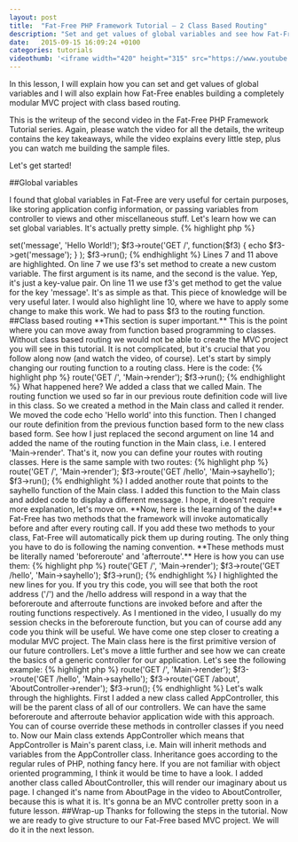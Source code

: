 ```yaml
---
layout: post
title:  "Fat-Free PHP Framework Tutorial – 2 Class Based Routing"
description: "Set and get values of global variables and see how Fat-Free enables building a completely modular MVC project with class based routing."
date:   2015-09-15 16:09:24 +0100
categories: tutorials
videothumb: '<iframe width="420" height="315" src="https://www.youtube.com/embed/fAng7nIQKpM" frameborder="0" allowfullscreen></iframe>'
---
```

In this lesson, I will explain how you can set and get values of global variables and I will also explain how Fat-Free enables building a completely modular MVC project with class based routing. 

This is the writeup of the second video in the Fat-Free PHP Framework Tutorial series. Again, please watch the video for all the details, the writeup contains the key takeaways, while the video explains every little step, plus you can watch me building the sample files.

Let's get started!

##Global variables

I found that global variables in Fat-Free are very useful for certain purposes, like storing application config information, or passing variables from controller to views and other miscellaneous stuff. Let's learn  how we can set global variables. It's actually pretty simple.
{% highlight php %}
<?php

require_once("vendor/autoload.php");

$f3 = Base::instance();

$f3->set('message', 'Hello World!');

$f3->route('GET /',
    function($f3) {
        echo $f3->get('message');
    }
);

$f3->run();
{% endhighlight %}
Lines 7 and 11 above are highlighted. On line 7 we use f3's set method to create a new custom variable. The first argument is its name, and the second is the value. Yep, it's just a key-value pair. On line 11 we use f3's get method to get the value for the key 'message'. It's as simple as that. This piece of knowledge will be very useful later.

I would also highlight line 10, where we have to apply some change to make this work. We had to pass $f3 to the routing function.

##Class based routing

**This section is super important.** This is the point where you can move away from function based programming to classes. Without class based routing we would not be able to create the MVC project you will see in this tutorial. It is not complicated, but it's crucial that you follow along now (and watch the video, of course).

Let's start by simply changing our routing function to a routing class. Here is the code:
{% highlight php %}
<?php

require_once("vendor/autoload.php");

$f3 = Base::instance();

class Main {

    function render() {
        echo 'Hello world!';
    }
}

$f3->route('GET /', 'Main->render');

$f3->run();
{% endhighlight %}
What happened here? We added a class that we called Main. The routing function we used so far in our previous route definition code will live in this class. So we created a method in the Main class and called it render. We moved the code echo 'Hello world' into this function.

Then I changed our route definition from the previous function based form to the new class based form. See how I just replaced the second argument on line 14 and added the name of the routing function in the Main class, i.e. I entered 'Main->render'. That's it, now you can define your routes with routing classes. Here is the same sample with two routes:
{% highlight php %}
<?php

require_once("vendor/autoload.php");

$f3 = Base::instance();

class Main {

	function render() {
		echo 'Hello world!';
	}

	function sayhello() {
		echo 'Hello, babe!';
	}
}

$f3->route('GET /', 'Main->render');
$f3->route('GET /hello', 'Main->sayhello');

$f3->run();
{% endhighlight %}
I added another route that points to the sayhello function of the Main class. I added this function to the Main class and added code to display a different message. I hope, it doesn't require more explanation, let's move on.

**Now, here is the learning of the day!** Fat-Free has two methods that the framework will invoke automatically before and after every routing call. If you add these two methods to your class, Fat-Free will automatically pick them up during routing. The only thing you have to do is following the naming convention. **These methods must be literally named 'beforeroute' and 'afterroute'.** Here is how you can use them:
{% highlight php %}
<?php

require_once("vendor/autoload.php");

$f3 = Base::instance();

class Main {

	function beforeroute() {
		echo 'Before routing - ';
	}

	function afterroute() {
		echo ' - After routing';
	}

	function render() {
		echo 'Hello world!';
	}

	function sayhello() {
		echo 'Hello, babe!';
	}
}

$f3->route('GET /', 'Main->render');
$f3->route('GET /hello', 'Main->sayhello');

$f3->run();
{% endhighlight %}
I highlighted the new lines for you. If you try this code, you will see that both the root address ('/') and the /hello address will respond in a way that the beforeroute and afterroute functions are invoked before and after the routing functions respectively. As I mentioned in the video, I usually do my session checks in the beforeroute function, but you can of course add any code you think will be useful.

We have come one step closer to creating a modular MVC project. The Main class here is the first primitive version of our future controllers. Let's move a little further and see how we can create the basics of a generic controller for our application. Let's see the following example:
{% highlight php %}
<?php

require_once("vendor/autoload.php");

$f3 = Base::instance();

class AppController {
	function beforeroute() {
		echo 'Before routing - ';
	}

	function afterroute() {
		echo ' - After routing';
	}
}

class Main extends AppController {

	function render() {
		echo 'Hello world!';
	}

	function sayhello() {
		echo 'Hello, babe!';
	}
}

class AboutController extends AppController {
	
	function render() {
		echo 'This is the about page';
	}
}

$f3->route('GET /', 'Main->render');
$f3->route('GET /hello', 'Main->sayhello');
$f3->route('GET /about', 'AboutController->render');

$f3->run();
{% endhighlight %}
Let's walk through the highlights. First I added a new class called AppController, this will be the parent class of all of our controllers. We can have the same beforeroute and afterroute behavior application wide with this approach. You can of course override these methods in controller classes if you need to.

Now our Main class extends AppController which means that AppController is Main's parent class, i.e. Main will inherit methods and variables from the AppController class. Inheritance goes according to the regular rules of PHP, nothing fancy here. If you are not familiar with object oriented programming, I think it would be time to have a look.

I added another class called AboutController, this will render our imaginary about us page. I changed it's name from AboutPage in the video to AboutController, because this is what it is. It's gonna be an MVC controller pretty soon in a future lesson.

##Wrap-up

Thanks for following the steps in the tutorial. Now we are ready to give structure to our Fat-Free based MVC project. We will do it in the next lesson.